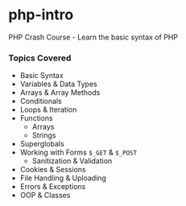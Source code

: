 # php-intro
PHP Crash Course - Learn the basic syntax of PHP

### Topics Covered

- Basic Syntax
- Variables & Data Types
- Arrays & Array Methods
- Conditionals
- Loops & Iteration
- Functions
   - Arrays
   - Strings
- Superglobals
- Working with Forms `$_GET` & `$_POST`
   - Sanitization & Validation
- Cookies & Sessions
- File Handling & Uploading
- Errors & Exceptions
- OOP & Classes
